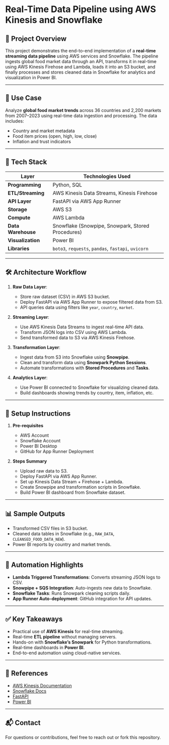 # Real-Time Data Pipeline using AWS Kinesis and Snowflake

## 📌 Project Overview

This project demonstrates the end-to-end implementation of a **real-time streaming data pipeline** using AWS services and Snowflake. The pipeline ingests global food market data through an API, transforms it in real-time using AWS Kinesis Firehose and Lambda, loads it into an S3 bucket, and finally processes and stores cleaned data in Snowflake for analytics and visualization in Power BI.

---

## 🚀 Use Case

Analyze **global food market trends** across 36 countries and 2,200 markets from 2007–2023 using real-time data ingestion and processing. The data includes:
- Country and market metadata
- Food item prices (open, high, low, close)
- Inflation and trust indicators

---

## 🔧 Tech Stack

| Layer              | Technologies Used |
|-------------------|-------------------|
| **Programming**   | Python, SQL        |
| **ETL/Streaming** | AWS Kinesis Data Streams, Kinesis Firehose |
| **API Layer**     | FastAPI via AWS App Runner |
| **Storage**       | AWS S3             |
| **Compute**       | AWS Lambda         |
| **Data Warehouse**| Snowflake (Snowpipe, Snowpark, Stored Procedures) |
| **Visualization** | Power BI           |
| **Libraries**     | `boto3`, `requests`, `pandas`, `fastapi`, `uvicorn` |

---

## 🛠 Architecture Workflow

1. **Raw Data Layer**:
   - Store raw dataset (CSV) in AWS S3 bucket.
   - Deploy FastAPI via AWS App Runner to expose filtered data from S3.
   - API queries data using filters like `year`, `country`, `market`.

2. **Streaming Layer**:
   - Use AWS Kinesis Data Streams to ingest real-time API data.
   - Transform JSON logs into CSV using AWS Lambda.
   - Send transformed data to S3 via AWS Kinesis Firehose.

3. **Transformation Layer**:
   - Ingest data from S3 into Snowflake using **Snowpipe**.
   - Clean and transform data using **Snowpark Python Sessions**.
   - Automate transformations with **Stored Procedures** and **Tasks**.

4. **Analytics Layer**:
   - Use Power BI connected to Snowflake for visualizing cleaned data.
   - Build dashboards showing trends by country, item, inflation, etc.

---

## 🧰 Setup Instructions

1. **Pre-requisites**
   - AWS Account
   - Snowflake Account
   - Power BI Desktop
   - GitHub for App Runner Deployment

2. **Steps Summary**
   - Upload raw data to S3.
   - Deploy FastAPI via AWS App Runner.
   - Set up Kinesis Data Stream + Firehose + Lambda.
   - Create Snowpipe and transformation scripts in Snowflake.
   - Build Power BI dashboard from Snowflake dataset.

---

## 📊 Sample Outputs

- Transformed CSV files in S3 bucket.
- Cleaned data tables in Snowflake (e.g., `RAW_DATA`, `CLEANSED_FOOD_DATA_NEW`).
- Power BI reports by country and market trends.

---

## 🔄 Automation Highlights

- **Lambda Triggered Transformations**: Converts streaming JSON logs to CSV.
- **Snowpipe + SQS Integration**: Auto-ingests new data to Snowflake.
- **Snowflake Tasks**: Runs Snowpark cleaning scripts daily.
- **App Runner Auto-deployment**: GitHub integration for API updates.

---

## ✅ Key Takeaways

- Practical use of **AWS Kinesis** for real-time streaming.
- Real-time **ETL pipeline** without managing servers.
- Hands-on with **Snowflake’s Snowpark** for Python transformations.
- Real-time dashboards in **Power BI**.
- End-to-end automation using cloud-native services.

---

## 📎 References

- [AWS Kinesis Documentation](https://docs.aws.amazon.com/kinesis/)
- [Snowflake Docs](https://docs.snowflake.com/)
- [FastAPI](https://fastapi.tiangolo.com/)
- [Power BI](https://powerbi.microsoft.com/)

---

## 📬 Contact

For questions or contributions, feel free to reach out or fork this repository.

